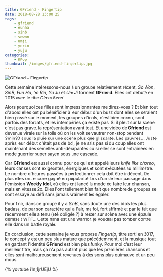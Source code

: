 ```yaml
---
title: GFriend - Fingertip
date: 2018-08-28 13:00:25
tags:
    - gfriend
    - eunha
    - sinb
    - sowon
    - umji
    - yerin
    - yuju
categories:
    - KPop
thumbnail: /images/gfriend-fingertip.jpg
---
```


![GFriend - Fingertip](/images/gfriend-fingertip.jpg)

Cette semaine intéressons-nous à un groupe relativement récent, *So Won*, *SinB*, *Eun Ha*, *Ye Rin*, *Yu Ju* et *Um Ji* forment **GFriend**. Elles ont débuté en 2015 avec le titre *Glass Bead*.

Alors pourquoi ces filles sont impressionnantes me direz-vous ? Et bien tout d'abord elles ont pu bénéficier à leur début d'un buzz dont elles se seraient bien passé sur le moment, les groupes d'idols, c'est bien connu, sont parfois des forçats, et les intempéries ça existe pas. Si il pleut sur la scène c'est pas grave, la représentation avant tout. Et une vidéo de **Gfriend** est devenue virale sur la toile où on les voit se vautrer non-stop pendant 3min30 sous la pluie sur une scène plus que glissante. Les pauvres... Juste après leur début c'était pas de bol, je ne sais pas si du coup elles ont maintenant des semelles anti-dérapantes ou si elles se sont entraînées en mode guerrier super sayen sous une cascade.

Car **GFriend** est aussi connu pour ce qui est appelé leurs *knife like choreo*, leurs danses sont exigeantes, énergiques et sont exécutées au millimètre. Le nombre d'heures passées à perfectionner cela doit être indécent. De plus elles ont encore gagné en popularité lors d'un de leur passage dans l'émission **Weekly Idol**, où elles ont lancé la mode de faire leur chanson, mais en vitesse 2x. Elles l'ont tellement bien fait que nombre de groupes se sont essayé au défi sans jamais vraiment les égaler.

Pour finir, dans ce groupe il y a *SinB*, sans doute une des idols les plus badass, de par son caractère qui a l'air, ma foi, fort affirmé et par le fait que récemment elle a tenu (été obligée ?) à rester sur scène avec une épaule démise ! WTF... Cette nana est une warrior, je voudrai pas tomber contre elle dans un battle royale.

En conclusion, cette semaine je vous propose *Fingertip*, titre sorti en 2017, le concept y est un peu plus mature que précédemment, et la musique tout en gardant l'identité **GFriend** est bien plus funky. Pour moi c'est leur meilleur titre, mais ça n'a pas autant plus que les premières chansons et elles sont malheureusement revenues à des sons plus guimauve et un peu mous.

{% youtube i1n_1jrUEjU %}
